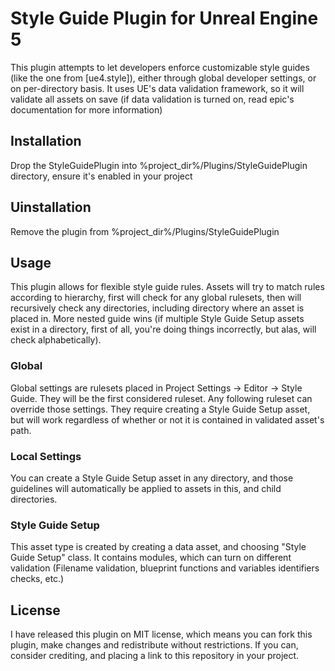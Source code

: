 # Style Guide Plugin for Unreal Engine 5

This plugin attempts to let developers enforce customizable style guides (like the one from [ue4.style]), either through global developer settings, or on per-directory basis. 
It uses UE's data validation framework, so it will validate all assets on save (if data validation is turned on, read epic's documentation for more information)

## Installation

Drop the StyleGuidePlugin into %project_dir%/Plugins/StyleGuidePlugin directory, ensure it's enabled in your project

## Uinstallation

Remove the plugin from %project_dir%/Plugins/StyleGuidePlugin

## Usage

This plugin allows for flexible style guide rules. Assets will try to match rules according to hierarchy, first will check for any global rulesets, then will recursively check any directories, including directory where an asset is placed in. 
More nested guide wins (if multiple Style Guide Setup assets exist in a directory, first of all, you're doing things incorrectly, but alas, will check alphabetically).

### Global 

Global settings are rulesets placed in Project Settings -> Editor -> Style Guide. They will be the first considered ruleset. Any following ruleset can override those settings. 
They require creating a Style Guide Setup asset, but will work regardless of whether or not it is contained in validated asset's path.

### Local Settings

You can create a Style Guide Setup asset in any directory, and those guidelines will automatically be applied to assets in this, and child directories.

### Style Guide Setup

This asset type is created by creating a data asset, and choosing "Style Guide Setup" class. It contains modules, which can turn on different validation (Filename validation, blueprint functions and variables identifiers checks, etc.)

## License

I have released this plugin on MIT license, which means you can fork this plugin, make changes and redistribute without restrictions. If you can, consider crediting, and placing a link to this repository in your project.
